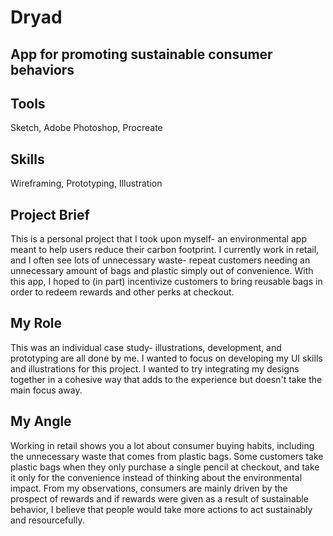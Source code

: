 <h1>Dryad</h1>
<h2>App for promoting sustainable consumer behaviors</h2>

<p>
<h2>Tools</h2>
<body>Sketch, Adobe Photoshop, Procreate</body>
</p>

<p>
<h2>Skills</h2>
<body>Wireframing, Prototyping, Illustration</body>
</p>

<p>
<h2>Project Brief</h2>
<body>This is a personal project that I took upon myself- an environmental app meant to help users reduce their carbon footprint. I currently work in retail, and I often see lots of unnecessary waste- repeat customers needing an unnecessary amount of bags and plastic simply out of convenience. With this app, I hoped to (in part) incentivize customers to bring reusable bags in order to redeem rewards and other perks at checkout.</body>
</p>

<p>
<h2>My Role</h2>
<body>This was an individual case study- illustrations, development, and prototyping are all done by me. I wanted to focus on developing my UI skills and illustrations for this project. I wanted to try integrating my designs together in a cohesive way that adds to the experience but doesn't take the main focus away. </body>
</p>

<p>
<h2>My Angle</h2>
<body>Working in retail shows you a lot about consumer buying habits, including the unnecessary waste that comes from plastic bags. Some customers take plastic bags when they only purchase a single pencil at checkout, and take it only for the convenience instead of thinking about the environmental impact. From my observations, consumers are mainly driven by the prospect of rewards and if rewards were given as a result of sustainable behavior, I believe that people would take more actions to act sustainably and resourcefully.  </body>  
</p>  
